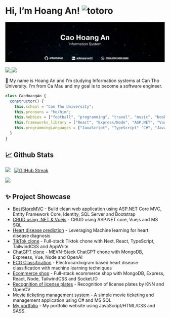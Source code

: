 # Hi, I’m Hoang An!   <img src="https://i.imgur.com/Hmh4jme.jpeg" width="64px" height="64px" alt="totoro">

<img src="Cao Hoang An3.png" alt="">

<a href=https://www.linkedin.com/in/anhoangcao02/> <img src="https://img.shields.io/badge/-LinkedIn-0e76a8?style=plastic&logo=linkedIn"> </a>
<a href=https://orcid.org/0009-0002-5608-0866> <img src="https://img.shields.io/badge/-ORCID-A6CE39?style=plastic&logo=orcid&logoColor=F5F5F5"> </a>

👨 My name is Hoang An and I'm studying Information systems at Can Tho University. I'm from Ca Mau and my goal is to become a software engineer.

```javascript
class CaoHoangAn {
  constructor() {
    this.school = "Can Tho University";
    this.pronouns = "he/him";
    this.hobbies = ["football", "programming", "travel", "music", "book"];
    this.frameworks_library = ["React", "Express/Node", "ASP.NET", "Vue", "Next"];
    this.programmingLanguages = ["JavaScript", "TypeScript" "C#", "Java", "Python"];
  }
}
```

## 📈 Github Stats


<img src="https://github-readme-stats.vercel.app/api?username=anhoangcao&theme=tokyonight&show_icons=true&count_private=true"> &nbsp; [![GitHub Streak](http://github-readme-streak-stats.herokuapp.com?user=anhoangcao&theme=tokyonight&date_format=M%20j%5B%2C%20Y%5D)](https://git.io/streak-stats)


<img src="https://github-readme-stats.vercel.app/api/top-langs/?username=anhoangcao&theme=tokyonight&layout=compact&langs_count=6">

## ✨ Project Showcase 
* [BestStoreMVC](https://github.com/anhoangcao/best-store-app) - Build clean web application using ASP.NET Core MVC, Entity Framework Core, Identity, SQL Server and Bootstrap
* [CRUD using .NET & Vuejs](https://github.com/anhoangcao/CRUD-using-.NET-and-Vuejs) - CRUD using ASP.NET core, Vuejs and MS SQL
* [Heart disease prediction](https://github.com/anhoangcao/Heart-Disease-Prediction-System) - Leveraging Machine learning for heart disease diagnosis
* [TikTok clone](https://github.com/anhoangcao/Tiktok-clone) - Full-stack Tiktok chone with Next, React, TypeScript, TailwindCSS and AppWrite
* [ChatGPT clone](https://github.com/anhoangcao/MEVN-Stack-ChatGPT) - MEVN-Stack ChatGPT chone with MongoDB, Expreess, Vue, Node and OpenAI
* [ECG Classification](https://github.com/anhoangcao/Electrocardiogram-Based-Heart-Disease-Classification-with-Machine-Learning-Techniques) - Electrocardiogram based heart disease classification with machine learning techniques
* [Ecommerce shop](https://github.com/anhoangcao/MERN-stack-ecommerce-shop) - Full-stack ecommerce shop with MongoDB, Express, React, Node, TailwindCSS and Socket.IO
* [Recognition of license plates](https://github.com/anhoangcao/Recognition-of-license-plates-by-KNN) - Recognition of license plates by KNN and OpenCV
* [Movie ticketing management system](https://github.com/anhoangcao/Movie-ticketing-management-system) - A simple movie ticketing and management application using C# and MS SQL
* [My portfolio](https://github.com/anhoangcao/MyPortfolio) - My portfolio website using JavaScript/HTML/CSS and SASS.
